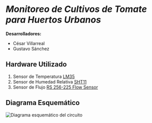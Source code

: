 # ***Monitoreo de Cultivos de Tomate para Huertos Urbanos***

**Desarrolladores:**
- César Villarreal 
- Gustavo Sánchez

## **Hardware Utilizado**

 1. Sensor de Temperatura [LM35](https://www.google.com/url?sa=t&rct=j&q=&esrc=s&source=web&cd=1&cad=rja&uact=8&ved=2ahUKEwikwZvJuYDpAhVIb60KHQ6LDwAQFjAAegQIARAB&url=http%3A%2F%2Fwww.ti.com%2Flit%2Fds%2Fsymlink%2Flm35.pdf&usg=AOvVaw14yEOXicIjCIWMnRa9IhkJ)
 2. Sensor de Humedad Relativa [SHT11](https://www.google.com/url?sa=t&rct=j&q=&esrc=s&source=web&cd=2&cad=rja&uact=8&ved=2ahUKEwjK15bIrqjpAhUCa60KHYOKCAAQFjABegQIBRAB&url=https%3A%2F%2Fwww.sparkfun.com%2Fdatasheets%2FSensors%2FSHT1x_datasheet.pdf&usg=AOvVaw38fVqDuLe_RaXYp9HJrAT5)  
 3. Sensor de Flujo [RS 256-225 Flow Sensor](https://docs.rs-online.com/69a1/0900766b8001ae71.pdf)

## **Diagrama Esquemático**

![Diagrama esquemático del circuito](doc/esquematico.jpg)
